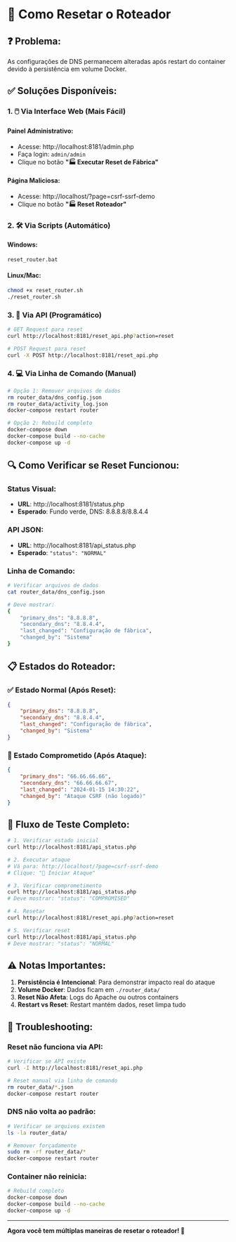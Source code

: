 # 🔄 Como Resetar o Roteador

## ❓ **Problema:**
As configurações de DNS permanecem alteradas após restart do container devido à persistência em volume Docker.

## ✅ **Soluções Disponíveis:**

### **1. 🖱️ Via Interface Web (Mais Fácil)**

#### **Painel Administrativo:**
- Acesse: http://localhost:8181/admin.php
- Faça login: `admin/admin`
- Clique no botão **"🏭 Executar Reset de Fábrica"**

#### **Página Maliciosa:**
- Acesse: http://localhost/?page=csrf-ssrf-demo
- Clique no botão **"🏭 Reset Roteador"**

### **2. 🛠️ Via Scripts (Automático)**

#### **Windows:**
```cmd
reset_router.bat
```

#### **Linux/Mac:**
```bash
chmod +x reset_router.sh
./reset_router.sh
```

### **3. 📡 Via API (Programático)**

```bash
# GET Request para reset
curl http://localhost:8181/reset_api.php?action=reset

# POST Request para reset
curl -X POST http://localhost:8181/reset_api.php
```

### **4. 💻 Via Linha de Comando (Manual)**

```bash
# Opção 1: Remover arquivos de dados
rm router_data/dns_config.json
rm router_data/activity_log.json
docker-compose restart router

# Opção 2: Rebuild completo
docker-compose down
docker-compose build --no-cache
docker-compose up -d
```

## 🔍 **Como Verificar se Reset Funcionou:**

### **Status Visual:**
- **URL**: http://localhost:8181/status.php
- **Esperado**: Fundo verde, DNS: 8.8.8.8/8.8.4.4

### **API JSON:**
- **URL**: http://localhost:8181/api_status.php
- **Esperado**: `"status": "NORMAL"`

### **Linha de Comando:**
```bash
# Verificar arquivos de dados
cat router_data/dns_config.json

# Deve mostrar:
{
    "primary_dns": "8.8.8.8",
    "secondary_dns": "8.8.4.4",
    "last_changed": "Configuração de fábrica",
    "changed_by": "Sistema"
}
```

## 📋 **Estados do Roteador:**

### **✅ Estado Normal (Após Reset):**
```json
{
    "primary_dns": "8.8.8.8",
    "secondary_dns": "8.8.4.4",
    "last_changed": "Configuração de fábrica",
    "changed_by": "Sistema"
}
```

### **🚨 Estado Comprometido (Após Ataque):**
```json
{
    "primary_dns": "66.66.66.66",
    "secondary_dns": "66.66.66.67",
    "last_changed": "2024-01-15 14:30:22",
    "changed_by": "Ataque CSRF (não logado)"
}
```

## 🔄 **Fluxo de Teste Completo:**

```bash
# 1. Verificar estado inicial
curl http://localhost:8181/api_status.php

# 2. Executar ataque
# Vá para: http://localhost/?page=csrf-ssrf-demo
# Clique: "🚀 Iniciar Ataque"

# 3. Verificar comprometimento
curl http://localhost:8181/api_status.php
# Deve mostrar: "status": "COMPROMISED"

# 4. Resetar
curl http://localhost:8181/reset_api.php?action=reset

# 5. Verificar reset
curl http://localhost:8181/api_status.php
# Deve mostrar: "status": "NORMAL"
```

## ⚠️ **Notas Importantes:**

1. **Persistência é Intencional**: Para demonstrar impacto real do ataque
2. **Volume Docker**: Dados ficam em `./router_data/`
3. **Reset Não Afeta**: Logs do Apache ou outros containers
4. **Restart vs Reset**: Restart mantém dados, reset limpa tudo

## 🛟 **Troubleshooting:**

### **Reset não funciona via API:**
```bash
# Verificar se API existe
curl -I http://localhost:8181/reset_api.php

# Reset manual via linha de comando
rm router_data/*.json
docker-compose restart router
```

### **DNS não volta ao padrão:**
```bash
# Verificar se arquivos existem
ls -la router_data/

# Remover forçadamente
sudo rm -rf router_data/*
docker-compose restart router
```

### **Container não reinicia:**
```bash
# Rebuild completo
docker-compose down
docker-compose build --no-cache
docker-compose up -d
```

---

**Agora você tem múltiplas maneiras de resetar o roteador! 🎯**